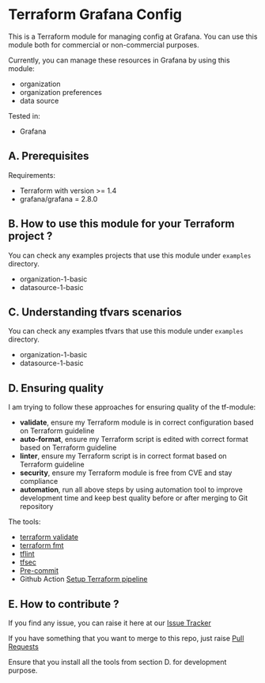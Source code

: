 # Terraform Grafana Config

This is a Terraform module for managing config at Grafana. You can use this module both for commercial or non-commercial purposes.

Currently, you can manage these resources in Grafana by using this module:

- organization
- organization preferences
- data source

Tested in:

- Grafana

## A. Prerequisites

Requirements:

- Terraform with version >= 1.4
- grafana/grafana = 2.8.0

## B. How to use this module for your Terraform project ?

You can check any examples projects that use this module under `examples` directory.

- organization-1-basic
- datasource-1-basic

## C. Understanding tfvars scenarios

You can check any examples tfvars that use this module under `examples` directory.

- organization-1-basic
- datasource-1-basic

## D. Ensuring quality

I am trying to follow these approaches for ensuring quality of the tf-module:

- **validate**, ensure my Terraform module is in correct configuration based on Terraform guideline
- **auto-format**, ensure my Terraform script is edited with correct format based on Terraform guideline
- **linter**, ensure my Terraform script is in correct format based on Terraform guideline
- **security**, ensure my Terraform module is free from CVE and stay compliance
- **automation**, run all above steps by using automation tool to improve development time and keep best quality before or after merging to Git repository


The tools:

- [terraform validate](https://developer.hashicorp.com/terraform/cli/commands)
- [terraform fmt](https://developer.hashicorp.com/terraform/cli/commands)
- [tflint](https://github.com/terraform-lint48ers/tflint)
- [tfsec](https://github.com/aquasecurity/tfsec)
- [Pre-commit](https://pre-commit.com/)
- Github Action [Setup Terraform pipeline](https://github.com/hashicorp/setup-terraform)

## E. How to contribute ?

If you find any issue, you can raise it here at our [Issue Tracker](https://github.com/ridwanbejo/terraform-grafana-config/issues)

If you have something that you want to merge to this repo, just raise [Pull Requests](https://github.com/ridwanbejo/terraform-grafana-config/pulls)

Ensure that you install all the tools from section D. for development purpose.
